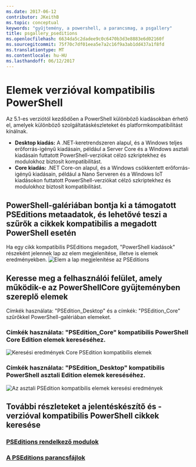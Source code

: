 ```yaml
---
ms.date: 2017-06-12
contributor: JKeithB
ms.topic: conceptual
keywords: "gyűjtemény, a powershell, a parancsmag, a psgallery"
title: psgallery_pseditions
ms.openlocfilehash: 6634da5c2dadee9c0c6470b3d3e8883e6d02160f
ms.sourcegitcommit: 75f70c7df01eea5e7a2c16f9a3ab1dd437a1f8fd
ms.translationtype: MT
ms.contentlocale: hu-HU
ms.lasthandoff: 06/12/2017
---
```

# <a name="items-with-compatible-powershell-editions"></a>Elemek verzióval kompatibilis PowerShell
Az 5.1-es verziótól kezdődően a PowerShell különböző kiadásokban érhető el, amelyek különböző szolgáltatáskészleteket és platformkompatibilitást kínálnak.

- **Desktop kiadás:** A .NET-keretrendszeren alapul, és a Windows teljes erőforrás-igényű kiadásain, például a Server Core és a Windows asztali kiadásain futtatott PowerShell-verziókat célzó szkriptekhez és modulokhoz biztosít kompatibilitást.
- **Core kiadás:** .NET Core-on alapul, és a Windows csökkentett erőforrás-igényű kiadásain, például a Nano Serveren és a Windows IoT kiadásokon futtatott PowerShell-verziókat célzó szkriptekhez és modulokhoz biztosít kompatibilitást.

## <a name="powershell-gallery-extracts-supported-pseditions-metadata-and-allows-you-to-filters-the-items-compatible-for-specific-powershell-editions"></a>PowerShell-galériában bontja ki a támogatott PSEditions metaadatok, és lehetővé teszi a szűrők a cikkek kompatibilis a megadott PowerShell esetén

Ha egy cikk kompatibilis PSEditions megadott, "PowerShell kiadások" részeként jelennek lap az elem megjelenítése, illetve is elemek eredményekben.
![Elem a lap megjelenítése az PSEditions](Images/ItemDisplayPageWithPSEditions.PNG)

## <a name="search-for-items-in-the-gallery-ui-which-works-on-powershellcore"></a>Keresse meg a felhasználói felület, amely működik-e az PowerShellCore gyűjteményben szereplő elemek
Címkék használata: "PSEdition_Desktop" és a címkék: "PSEdition_Core" szűrőkkel PowerShell-galériában elemeket.

### <a name="use-tagspseditioncore-to-search-items-compatible-with-powershell-core-edition"></a>Címkék használata: "PSEdition_Core" kompatibilis PowerShell Core Edition elemek kereséséhez.
![Keresési eredmények Core PSEdition kompatibilis elemek](Images/SearchResultsWithPSEditions.PNG)

### <a name="use-tagspseditiondesktop-to-search-items-compatible-with-powershell-desktop-edition"></a>Címkék használata: "PSEdition_Desktop" kompatibilis PowerShell asztali Edition elemek kereséséhez.
![Az asztali PSEdition kompatibilis elemek keresési eredmények](Images/SearchResultsWithPSEdition_Desktop.PNG)

## <a name="more-details-on-authoring-and-finding-the-items-with-compatible-powershell-editions"></a>További részleteket a jelentéskészítő és -verzióval kompatibilis PowerShell cikkek keresése
### <a name="modules-with-pseditionspsgetmodulemodulewithpseditionsupportmd"></a>[PSEditions rendelkező modulok](../psget/module/modulewithpseditionsupport.md)
### <a name="scripts-with-pseditionspsgetscriptscriptwithpseditionsupportmd"></a>[A PSEditions parancsfájlok](../psget/script/scriptwithpseditionsupport.md)

